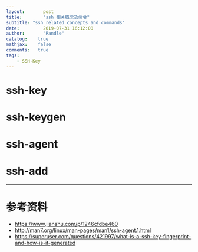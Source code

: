 ```yaml
---
layout:       post
title:        "ssh 相关概念及命令"
subtitle: "ssh related concepts and commands"
date:         2019-07-31 16:12:00
author:       "Randle"
catalog:	true
mathjax:	false
comments:	true
tags:
    - SSH-Key
---
```

# ssh-key


# ssh-keygen


# ssh-agent


# ssh-add

---

# 参考资料

- https://www.jianshu.com/p/1246cfdbe460
- http://man7.org/linux/man-pages/man1/ssh-agent.1.html
- https://superuser.com/questions/421997/what-is-a-ssh-key-fingerprint-and-how-is-it-generated